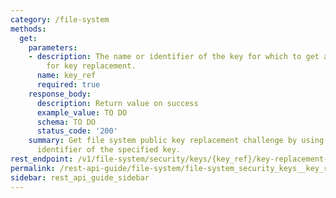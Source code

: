 ```yaml
---
category: /file-system
methods:
  get:
    parameters:
    - description: The name or identifier of the key for which to get a security challenge
        for key replacement.
      name: key_ref
      required: true
    response_body:
      description: Return value on success
      example_value: TO DO
      schema: TO DO
      status_code: '200'
    summary: Get file system public key replacement challenge by using the name or
      identifier of the specified key.
rest_endpoint: /v1/file-system/security/keys/{key_ref}/key-replacement-challenge
permalink: /rest-api-guide/file-system/file-system_security_keys__key_ref_key-replacement-challenge.html
sidebar: rest_api_guide_sidebar
---
```


